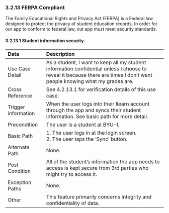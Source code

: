 ### 3.2.13 FERPA Compliant

The Family Educational Rights and Privacy Act (FERPA) is a Federal law designed to protect the privacy of student education records. In order for our app to conform to federal law, out app must meet security standards.

#### 3.2.13.1 Student information security.

| Data          | Description |
|:--------------| :--------------|
|Use Case Detail| As a student, I want to keep all my student information confidential unless I choose to reveal it because there are times I don’t want people knowing what my grades are.|
|Cross Reference | See 4.2.13.1 for verification details of this use case.| 
|Trigger information| When the user logs into their Ilearn account through the app and syncs their student information. See basic path for more detail. |
|Precondition   | The user is a student at BYU-I.|
|Basic Path     | 1. The user logs in at the login screen.<br/> 2. The user taps the ‘Sync’ button.<br/>|
|Alternate Path | None. |
|Post Condition | All of the student’s information the app needs to access is kept secure from 3rd parties who might try to access it. |
|Exception Paths| None. |
|Other          | This feature primarily concerns integrity and confidentiality of data. |

